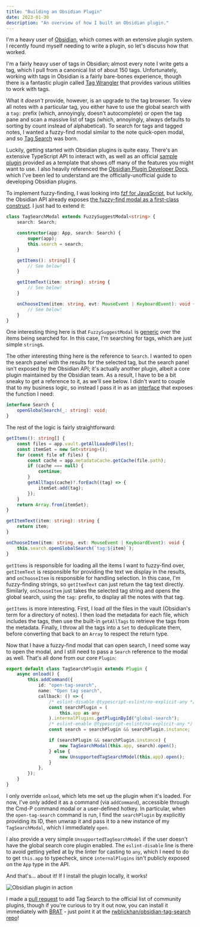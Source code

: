 ```yaml
---
title: "Building an Obsidian Plugin"
date: 2023-01-30
description: "An overview of how I built an Obsidian plugin."
---
```


I'm a heavy user of [Obsidian](https://obsidian.md), which comes with an extensive plugin system.
I recently found myself needing to write a plugin, so let's discuss how that worked.

I'm a fairly heavy user of tags in Obsidian; almost every note I write gets a tag, which I pull from a canonical list of about 150 tags.
Unfortunately, working with tags in Obsidian is a fairly bare-bones experience, though there is a fantastic plugin called [Tag Wrangler](https://github.com/pjeby/tag-wrangler) that provides various utilities to work with tags.

What it _doesn't_ provide, however, is an upgrade to the tag browser.
To view all notes with a particular tag, you either have to use the global search with a `tag:` prefix (which, annoyingly, doesn't autocomplete) or open the tag pane and scan a massive list of tags (which, annoyingly, always defaults to sorting by count instead of alphabetical).
To search for tags and tagged notes, I wanted a fuzzy-find modal similar to the note quick-open modal, and so [Tag Search](https://github.com/rwblickhan/obsidian-tag-search) was born.

Luckily, getting started with Obsidian plugins is quite easy.
There's an extensive TypeScript API to interact with, as well as an official [sample plugin](https://github.com/obsidianmd/obsidian-sample-plugin) provided as a template that shows off many of the features you might want to use.
I also heavily referenced the [Obsidian Plugin Developer Docs](https://marcus.se.net/obsidian-plugin-docs/), which I've been led to understand are the officially-unofficial guide to developing Obsidian plugins.

To implement fuzzy-finding, I was looking into [fzf for JavaScript](https://fzf.netlify.app/docs/latest), but luckily, the Obsidian API already exposes [the fuzzy-find modal as a first-class construct](https://marcus.se.net/obsidian-plugin-docs/user-interface/modals#select-from-list-of-suggestions). I just had to extend it:

```typescript
class TagSearchModal extends FuzzySuggestModal<string> {
    search: Search;

    constructor(app: App, search: Search) {
        super(app);
        this.search = search;
    }

    getItems(): string[] {
        // See below!
    }

    getItemText(item: string): string {
        // See below!
    }

    onChooseItem(item: string, evt: MouseEvent | KeyboardEvent): void {
        // See below!
    }
}
```

One interesting thing here is that `FuzzySuggestModal` is [generic](https://basarat.gitbook.io/typescript/type-system/generics) over the items being searched for.
In this case, I'm searching for tags, which are just simple `string`s.

The other interesting thing here is the reference to `Search`.
I wanted to open the search panel with the results for the selected tag, but the search panel isn't exposed by the Obsidian API;
it's actually another plugin, albeit a core plugin maintained by the Obsidian team.
As a result, I have to be a bit sneaky to get a reference to it, as we'll see below.
I didn't want to couple that to my business logic, so instead I pass it in as an [interface](https://basarat.gitbook.io/typescript/type-system/interfaces) that exposes the function I need:

```typescript
interface Search {
    openGlobalSearch(_: string): void;
}
```

The rest of the logic is fairly straightforward:

```typescript
getItems(): string[] {
    const files = app.vault.getAllLoadedFiles();
    const itemSet = new Set<string>();
    for (const file of files) {
        const cache = app.metadataCache.getCache(file.path);
        if (cache === null) {
            continue;
        }
        getAllTags(cache)?.forEach((tag) => {
            itemSet.add(tag);
        });
    }
    return Array.from(itemSet);
}

getItemText(item: string): string {
    return item;
}

onChooseItem(item: string, evt: MouseEvent | KeyboardEvent): void {
    this.search.openGlobalSearch(`tag:${item}`);
}
```

`getItems` is responsible for loading all the items I want to fuzzy-find over, `getItemText` is responsible for providing the text we display in the results, and `onChooseItem` is responsible for handling selection. In this case, I'm fuzzy-finding strings, so `getItemText` can just return the tag text directly. Similarly, `onChooseItem` just takes the selected tag string and opens the global search, using the `tag:` prefix, to display all the notes with that tag.

`getItems` is more interesting.
First, I load _all_ the files in the vault (Obsidian's term for a directory of notes).
I then load the metadata for each file, which includes the tags, then use the built-in `getAllTags` to retrieve the tags from the metadata.
Finally, I throw all the tags into a `Set` to deduplicate them, before converting that back to an `Array` to respect the return type.

Now that I have a fuzzy-find modal that can open search, I need some way to open the modal, and I still need to pass a `Search` reference to the modal as well.
That's all done from our core `Plugin`:

```typescript
export default class TagSearchPlugin extends Plugin {
    async onload() {
        this.addCommand({
            id: "open-tag-search",
            name: "Open tag search",
            callback: () => {
                /* eslint-disable @typescript-eslint/no-explicit-any */
                const searchPlugin = (
                    this.app as any
                ).internalPlugins.getPluginById("global-search");
                /* eslint-enable @typescript-eslint/no-explicit-any */
                const search = searchPlugin && searchPlugin.instance;

                if (searchPlugin && searchPlugin.instance) {
                    new TagSearchModal(this.app, search).open();
                } else {
                    new UnsupportedTagSearchModel(this.app).open();
                }
            }, 
        });
    }
}
```

I only override `onload`, which lets me set up the plugin when it's loaded.
For now, I've only added it as a command (via `addCommand`), accessible through the Cmd-P command modal or a user-defined hotkey.
In particular, when the `open-tag-search` command is run, I find the `searchPlugin` by explicitly providing its ID, then unwrap it and pass it to a new instance of my `TagSearchModal`, which I immediately `open`.

I also provide a very simple `UnsupportedTagSearchModel` if the user doesn't have the global search core plugin enabled.
The `eslint-disable` line is there to avoid getting yelled at by the linter for casting to `any`, which I need to do to get `this.app` to typecheck, since `internalPlugins` isn't publicly exposed on the `App` type in the API.

And that's... about it!
If I install the plugin locally, it works!

![Obsidian plugin in action](/technical/obsidian-plugin.png)

I made a [pull request](https://github.com/obsidianmd/obsidian-releases/pull/1563) to add Tag Search to the official list of community plugins, though if you're curious to try it out now, you can install it immediately with [BRAT](https://github.com/TfTHacker/obsidian42-brat) - just point it at the [rwblickhan/obsidian-tag-search repo](https://github.com/rwblickhan/obsidian-tag-search)!